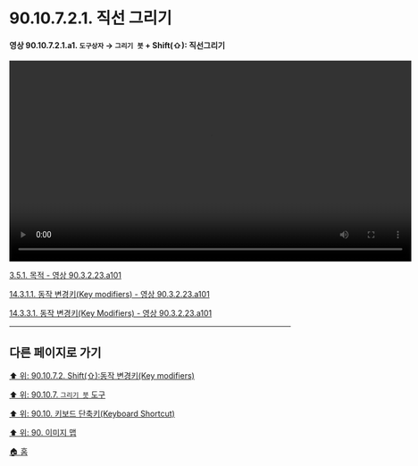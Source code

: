 # 90.10.7.2.1. 직선 그리기

<a id="90-10-07-02-01-a1"></a>

#### 영상 90.10.7.2.1.a1. `도구상자` → `그리기 붓` + Shift(⇧): 직선그리기
<video controls="controls" width="720" environment="MacOS:Sonoma 14.2.1 GIMP 2.10.36" src="https://github.com/wonder13662/gimp/assets/15767104/a31aa347-7971-4b8f-8de0-96667cb763de"></video>

[3.5.1. 목적 - 영상 90.3.2.23.a101](./03-05-01-intention.md#90-10-07-02-01-a1)

[14.3.1.1. 동작 변경키(Key modifiers) - 영상 90.3.2.23.a101](./14-03-01-01-key_modifiers.md#90-10-07-02-01-a1)

[14.3.3.1. 동작 변경키(Key Modifiers) - 영상 90.3.2.23.a101](./14-03-03-01-key_modifiers.md#90-10-07-02-01-a1)

***

## 다른 페이지로 가기

[⬆️ 위: 90.10.7.2. Shift(⇧):동작 변경키(Key modifiers)](./90-10-07-02-00-key_modifier-shift.md)

[⬆️ 위: 90.10.7. `그리기 붓` 도구](./90-10-07-00-paint_brush.md)

[⬆️ 위: 90.10. 키보드 단축키(Keyboard Shortcut)](./90-10-00-keyboard_shortcut.md)

[⬆️ 위: 90. 이미지 맵](./90-00-image-map.md)

[🏠 홈](./00-home.md)
